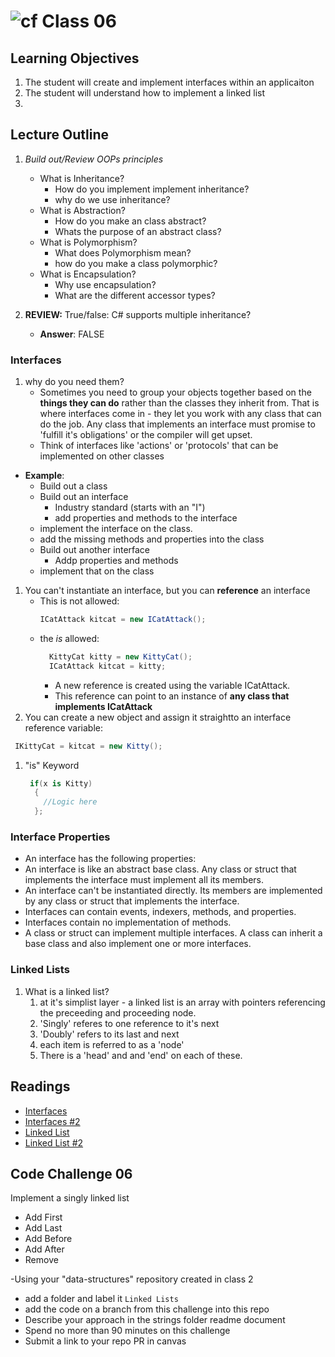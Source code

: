 # ![cf](http://i.imgur.com/7v5ASc8.png) Class 06

## Learning Objectives
1. The student will create and implement interfaces within an applicaiton
2. The student will understand how to implement a linked list
3. 

## Lecture Outline
   
1. *Build out/Review OOPs principles*
   - What is Inheritance?
     - How do you implement implement inheritance?
     - why do we use inheritance?
   - What is Abstraction?
     - How do you make an class abstract?
     - Whats the purpose of an abstract class?
   - What is Polymorphism?
     - What does Polymorphism mean?
     - how do you make a class polymorphic?
   - What is Encapsulation?
     - Why use encapsulation?
     - What are the different accessor types?

1. **REVIEW:** True/false: C# supports multiple inheritance?
      - **Answer**: FALSE

### **Interfaces**
   1. why do you need them?
      - Sometimes you need to group your objects together based on the **things they can do** rather than the classes they inherit from.
      That is where interfaces come in - they let you work with any class that can do the job. 
      Any class that implements an interface must promise to 'fulfill it's obligations' or the compiler will get upset. 
      - Think of interfaces like 'actions' or 'protocols' that can be implemented on other classes
   - **Example**:
      - Build out a class
      - Build out an interface
        - Industry standard (starts with an "I")
        - add properties and methods to the interface
      - implement the interface on the class.
      - add the missing methods and properties into the class
      - Build out another interface
        - Addp properties and methods
      - implement that on the class

   1. You can't instantiate an interface, but you can **reference** an interface
        - This is not allowed:
            ```csharp
            ICatAttack kitcat = new ICatAttack();
            ```
        - the *is* allowed:
          ```csharp 
            KittyCat kitty = new KittyCat();
            ICatAttack kitcat = kitty;
           ```
            - A new reference is created using the variable ICatAttack.
            - This reference can point to an instance of **any class that implements ICatAttack**
   1. You can create a new object and assign it straightto an interface reference variable:
   ```csharp
    IKittyCat = kitcat = new Kitty();
   ```

   1. "is" Keyword
      ```csharp
       if(x is Kitty)
        {
          //Logic here
        };
         ```

### Interface Properties

- An interface has the following properties:
- An interface is like an abstract base class. Any class or struct that implements the interface must implement all its members.
- An interface can't be instantiated directly. Its members are implemented by any class or struct that implements the interface.
- Interfaces can contain events, indexers, methods, and properties.
- Interfaces contain no implementation of methods.
- A class or struct can implement multiple interfaces. A class can inherit a base class and also implement one or more interfaces.
   


### Linked Lists
  1. What is a linked list?
     1. at it's simplist layer - a linked list is an array with pointers referencing the preceeding and proceeding node.  
     2. 'Singly' referes to one reference to it's next
     3. 'Doubly' refers to its last and next
     4. each item is referred to as a 'node'
     5. There is a 'head' and and 'end' on each of these. 
     

## Readings
- [Interfaces](https://docs.microsoft.com/en-us/dotnet/csharp/programming-guide/interfaces/)
- [Interfaces #2](https://docs.microsoft.com/en-us/dotnet/csharp/language-reference/keywords/interface)
- [Linked List](https://www.wikiwand.com/en/Linked_list)
- [Linked List #2](https://www.cs.cmu.edu/~adamchik/15-121/lectures/Linked%20Lists/linked%20lists.html)
   
## Code Challenge 06
Implement a singly linked list
- Add First
- Add Last
- Add Before
- Add After
- Remove

-Using your "data-structures" repository created in class  2
  - add a folder and label it `Linked Lists`
  - add the code on a branch from this challenge into this repo
  - Describe your approach in the strings folder readme document
  - Spend no more than 90 minutes on this challenge
  - Submit a link to your repo PR in canvas